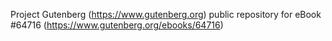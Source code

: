 Project Gutenberg (https://www.gutenberg.org) public repository for
eBook #64716 (https://www.gutenberg.org/ebooks/64716)
